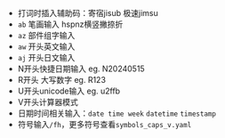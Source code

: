 - 打词时插入辅助码：寄宿jisub 极速jimsu
- `ab` 笔画输入 hspnz横竖撇捺折
- `az` 部件组字输入
- `aw` 开头英文输入
- `aj` 开头日文输入
- N开头快捷日期输入 eg. N20240515
- R开头 大写数字 eg. R123
- U开头unicode输入 eg. u2ffb
- V开头计算器模式
- 日期时间相关输入：`date time week` `datetime` `timestamp`
- 符号输入`/fh`，更多符号查看`symbols_caps_v.yaml`
